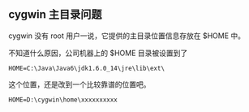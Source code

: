 ## cygwin 主目录问题
cygwin 没有 root 用户一说，它提供的主目录位置信息存放在 $HOME 中。

不知道什么原因，公司机器上的 $HOME 目录被设置到了

    HOME=C:\Java\Java6\jdk1.6.0_14\jre\lib\ext\

这个位置，还是改到一个比较靠谱的位置吧。

    HOME=D:\cygwin\home\xxxxxxxxxx



